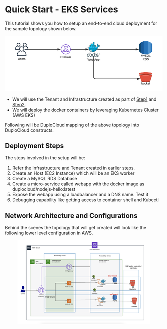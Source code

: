 # Quick Start - EKS Services



This tutorial shows you how to setup an end-to-end cloud deployment for the sample topology shown below.

![Sample High Level Topology](<../../../.gitbook/assets/image (3) (1) (3).png>)

* We will use the Tenant and Infrastructure created as part of [Step1](../step-1-infrastructure.md) and [Step2](../step-2-tenant.md).
* We will deploy the docker containers by leveraging Kubernetes Cluster (AWS EKS)

Following will be DuploCloud mapping of the above topology into DuploCloud constructs.

## Deployment Steps

The steps involved in the setup will be:

1. Refer the Infrastructure and Tenant created in earlier steps.
2. Create an Host (EC2 Instance) which will be an EKS worker
3. Create a MySQL RDS Database
4. Create a micro-service called webapp with the docker image as duplocloud/nodejs-hello:latest
5. Expose the webapp using a loadbalancer and a DNS name. Test it
6. Debugging capability like getting access to container shell and Kubectl

## Network Architecture and Configurations

Behind the scenes the topology that will get created will look like the following lower level configuration in AWS.

<figure><img src="../../../.gitbook/assets/network-diagram.png" alt=""><figcaption></figcaption></figure>
